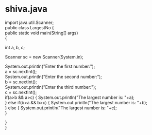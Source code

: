 # shiva.java
import java.util.Scanner;  
public class LargestNo 
{  
  public static void main(String[] args)   
  {  

  int a, b, c;  
 
  Scanner sc = new Scanner(System.in);  
 
  System.out.println("Enter the first number:");  
  a = sc.nextInt();  
  System.out.println("Enter the second number:");  
  b = sc.nextInt();  
  System.out.println("Enter the third number:");  
  c = sc.nextInt();  
  if(a>b && a>c)
  {
  System.out.println("The largest number is: "+a);  
  }
  else if(b>a && b>c)
  {
  System.out.println("The largest number is: "+b);  
  }
  else
  {
  System.out.println("The largest number is: "+c);  
  }

  }  
}  
